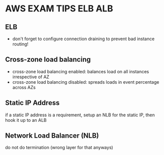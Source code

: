 # AWS EXAM TIPS ELB ALB

## ELB

- don't forget to configure connection draining to prevent bad instance routing!

## Cross-zone load balancing

- cross-zone load balancing enabled: balances load on all instances irrespective of AZ
- cross-zone load balancing disabled: spreads loads in event percentage across AZs

## Static IP Address

if a static IP address is a requirement, setup an NLB for the static IP, then hook it up to an ALB

## Network Load Balancer (NLB)

do not do termination (wrong layer for that anyways)
